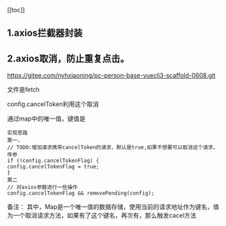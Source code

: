 [[toc]] 

## 1.axios拦截器封装
## 2.axios取消，防止重复点击。

https://gitee.com/nyhxiaoning/pc-person-base-vuecli3-scaffold-0608.git

文件是fetch

config.cancelToken利用这个取消

通过map中的唯一值，键值是
~~~
实现思路
第一，
// TODO:增加请求携带cancelToken的请求，默认是true,如果不想要可以取消这个请求，传参
if (!config.cancelTokenFlag) {
config.cancelTokenFlag = true;
}
第二
// 对axios参数进行一些操作
config.cancelTokenFlag && removePending(config);

~~~

备注：
其中，Map是一个唯一值的数据存储，使用当前的请求地址作为键名，值为一个取消请求方法，如果有了这个键名，再次有，那么触发cacel方法